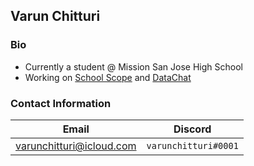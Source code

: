 
## Varun Chitturi

### Bio

- Currently a student @ Mission San Jose High School
- Working on [School Scope](https://schoolscope.org) and [DataChat](https://datachat.ai/)


### Contact Information
|           Email          |       Discord      |
|--------------------------|--------------------|
|  varunchitturi@icloud.com| `varunchitturi#0001` |
